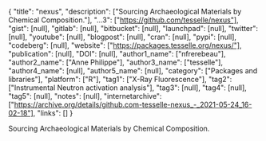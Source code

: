 {
  "title": "nexus",
  "description": ["Sourcing Archaeological Materials by Chemical Composition."],
  "...3": ["https://github.com/tesselle/nexus"],
  "gist": [null],
  "gitlab": [null],
  "bitbucket": [null],
  "launchpad": [null],
  "twitter": [null],
  "youtube": [null],
  "blogpost": [null],
  "cran": [null],
  "pypi": [null],
  "codeberg": [null],
  "website": ["https://packages.tesselle.org/nexus/"],
  "publication": [null],
  "DOI": [null],
  "author1_name": ["nfrerebeau"],
  "author2_name": ["Anne Philippe"],
  "author3_name": ["tesselle"],
  "author4_name": [null],
  "author5_name": [null],
  "category": ["Packages and libraries"],
  "platform": ["R"],
  "tag1": ["X-Ray Fluorescence"],
  "tag2": ["Instrumental Neutron activation analysis"],
  "tag3": [null],
  "tag4": [null],
  "tag5": [null],
  "notes": [null],
  "internetarchive": ["https://archive.org/details/github.com-tesselle-nexus_-_2021-05-24_16-02-18"],
  "links": []
}

<!-- Generated by csv2md.R – do not edit by hand -->

Sourcing Archaeological Materials by Chemical Composition.